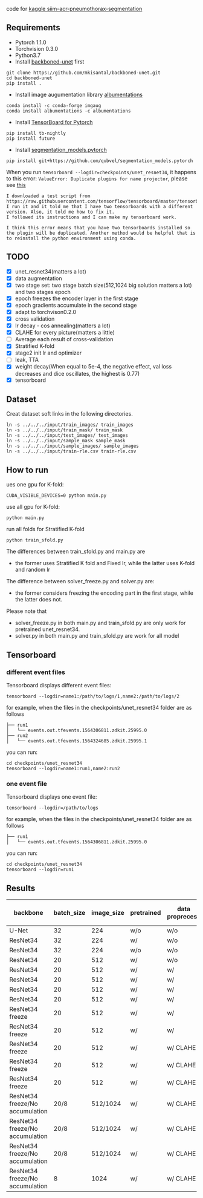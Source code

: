 code for [kaggle siim-acr-pneumothorax-segmentation](https://www.kaggle.com/c/siim-acr-pneumothorax-segmentation)

## Requirements
* Pytorch 1.1.0 
* Torchvision 0.3.0
* Python3.7
* Install [backboned-unet](https://github.com/mkisantal/backboned-unet) first
```
git clone https://github.com/mkisantal/backboned-unet.git
cd backboned-unet
pip install .
```
* Install image augumentation library [albumentations](https://github.com/albu/albumentations)
```
conda install -c conda-forge imgaug
conda install albumentations -c albumentations
```
* Install [TensorBoard for Pytorch](https://pytorch.org/docs/stable/tensorboard.html)
```
pip install tb-nightly
pip install future
```
* Install [segmentation_models.pytorch](https://github.com/qubvel/segmentation_models.pytorch)
```
pip install git+https://github.com/qubvel/segmentation_models.pytorch
```

When you run `tensorboard --logdir=checkpoints/unet_resnet34`,  it happens to this error: `ValueError: Duplicate plugins for name projector`, please see [this](https://github.com/pytorch/pytorch/issues/22676)
```
I downloaded a test script from https://raw.githubusercontent.com/tensorflow/tensorboard/master/tensorboard/tools/diagnose_tensorboard.py
I run it and it told me that I have two tensorboards with a different version. Also, it told me how to fix it.
I followed its instructions and I can make my tensorboard work.

I think this error means that you have two tensorboards installed so the plugin will be duplicated. Another method would be helpful that is to reinstall the python environment using conda.
```

## TODO
- [x] unet_resnet34(matters a lot)
- [x] data augmentation
- [x] two stage set: two stage batch size(512,1024 big solution matters a lot) and two stages epoch
- [x] epoch freezes the encoder layer in the first stage
- [x] epoch gradients accumulate in the second stage
- [x] adapt to torchvison0.2.0
- [x] cross validation
- [x] lr decay - cos annealing(matters a lot)
- [x] CLAHE for every picture(matters a little)
- [ ] Average each result of cross-validation 
- [x] Stratified K-fold
- [x] stage2 init lr and optimizer
- [ ] leak, TTA
- [x] weight decay(When equal to 5e-4, the negative effect, val loss decreases and dice oscillates, the highest is 0.77)
- [x] tensorboard

## Dataset
Creat dataset soft links in the following directories.
```
ln -s ../../../input/train_images/ train_images
ln -s ../../../input/train_mask/ train_mask
ln -s ../../../input/test_images/ test_images
ln -s ../../../input/sample_mask sample_mask
ln -s ../../../input/sample_images/ sample_images
ln -s ../../../input/train-rle.csv train-rle.csv
```

## How to run
ues one gpu for K-fold:
```
CUDA_VISIBLE_DEVICES=0 python main.py
```

use all gpu for K-fold:
```
python main.py
```

run all folds for Stratified K-fold
```
python train_sfold.py
```

The differences between train_sfold.py and main.py are
- the former uses Stratified K fold and Fixed lr, while the latter uses K-fold and random lr

The difference between solver_freeze.py and solver.py are:
- the former considers freezing the encoding part in the first stage, while the latter does not.

Please note that
- solver_freeze.py in both main.py and train_sfold.py are only work for pretrained unet_resnet34. 
- solver.py in both main.py and train_sfold.py are work for all model
  
## Tensorboard
### different event files
Tensorboard displays different event files:
```
tensorboard --logdir=name1:/path/to/logs/1,name2:/path/to/logs/2
```

for example, when the files in the checkpoints/unet_resnet34 folder are as follows
```
├── run1
│   └── events.out.tfevents.1564306811.zdkit.25995.0
├── run2
│   └── events.out.tfevents.1564324685.zdkit.25995.1
```

you can run:
```
cd checkpoints/unet_resnet34
tensorboard --logdir=name1:run1,name2:run2
```

### one event file
Tensorboard displays one event file:
```
tensorboard --logdir=/path/to/logs
```

for example, when the files in the checkpoints/unet_resnet34 folder are as follows
```
├── run1
│   └── events.out.tfevents.1564306811.zdkit.25995.0
```

you can run:
```
cd checkpoints/unet_resnet34
tensorboard --logdir=run1
```

## Results
|backbone|batch_size|image_size|pretrained|data proprecess|mask resize|less than sum|T|lr|thresh|sum|score|
|--|--|--|--|--|--|--|--|--|--|--|--|
|U-Net|32|224|w/o|w/o|w/o|w/o|w/o|random|||0.7019|
|ResNet34|32|224|w/|w/o|w/o|w/o|w/o|random|||0.7172|
|ResNet34|32|224|w/o|w/o|w/o|w/o|w/o|random|||0.7295|
|ResNet34|20|512|w/|w/o|w/o|w/o|w/o|random|||0.7508|
|ResNet34|20|512|w/|w/|w/o|w/o|w/o|random|||0.7603|
|ResNet34|20|512|w/|w/|w|w/o|w|random|||0.7974|
|ResNet34|20|512|w/|w/|w|1024*2|w/o|random|||0.7834|
|ResNet34|20|512|w/|w/|w|2048*2|w|random||115|0.8112|
|ResNet34 freeze|20|512|w/|w/|w|2048*2|w|random||107|0.8118|
|ResNet34 freeze|20|512|w/|w/|w/|2048*2|w|CosineAnnealingLR|0.45|164|0.8259|
|ResNet34 freeze|20|512|w/|w/ CLAHE|w/|2048*2|w|CosineAnnealingLR|0.47|208|0.8401|
|ResNet34 freeze|20|512|w/|w/ CLAHE|w/|2048*2|w|CosineAnnealingLR|0.40|225|0.8412|
|ResNet34 freeze|20|512|w/|w/ CLAHE|w/|2048*2|w|CosineAnnealingLR|0.36|-|0.8446|
|ResNet34 freeze/No accumulation|20/8|512/1024|w/|w/ CLAHE|512|2048*2|w|CosineAnnealingLR|0.48|210|0.8419|
|ResNet34 freeze/No accumulation|20/8|512/1024|w/|w/ CLAHE|1024|1024*2|w|CosineAnnealingLR|0.48|118|0.7969|
|ResNet34 freeze/No accumulation|20/8|512/1024|w/|w/ CLAHE|1024|1024*2|w|CosineAnnealingLR|0.30|172|0.7958|
|ResNet34 freeze/No accumulation|8|1024|w/|w/ CLAHE|1024|2048*2|w|CosineAnnealingLR|0.35|209|0.8399|
